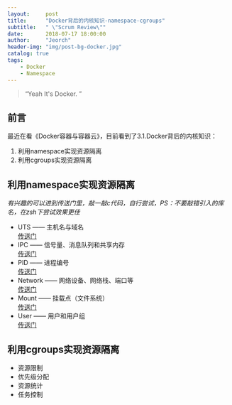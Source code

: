 ```yaml
---
layout:     post
title:      "Docker背后的内核知识-namespace-cgroups"
subtitle:   " \"Scrum Review\""
date:       2018-07-17 18:00:00
author:     "Jeorch"
header-img: "img/post-bg-docker.jpg"
catalog: true
tags:
    - Docker
    - Namespace
---
```


> “Yeah It's Docker. ”


## 前言

最近在看《Docker容器与容器云》，目前看到了3.1.Docker背后的内核知识：
  1. 利用namespace实现资源隔离
  2. 利用cgroups实现资源隔离

## 利用namespace实现资源隔离
*有兴趣的可以进到传送门里，敲一敲c代码，自行尝试，PS：不要敲错引入的库名，在zsh下尝试效果更佳*
  - UTS —— 主机名与域名 <br/>[传送门](http://dockone.io/article/76)
  - IPC —— 信号量、消息队列和共享内存  <br/>[传送门](http://dockone.io/article/79)
  - PID —— 进程编号 <br/>[传送门](http://dockone.io/article/81)
  - Network —— 网络设备、网络栈、端口等 <br/>[传送门](http://dockone.io/article/83)
  - Mount —— 挂载点（文件系统）  <br/>[传送门](http://dockone.io/article/82)
  - User —— 用户和用户组  <br/>[传送门](https://yq.aliyun.com/articles/30349)

## 利用cgroups实现资源隔离

- 资源限制
- 优先级分配
- 资源统计
- 任务控制
